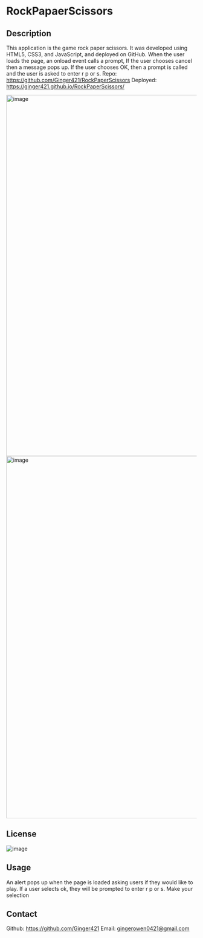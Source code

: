 # RockPapaerScissors

## Description
This application is the game rock paper scissors. It was developed using HTML5, CSS3, and JavaScript, and deployed on GitHub. When the user loads the page, an onload event calls a prompt, If the user chooses cancel then a message pops up. If the user chooses OK, then a prompt is called and the user is asked to enter  r p or s.
Repo: https://github.com/Ginger421/RockPaperScissors
Deployed: https://ginger421.github.io/RockPaperScissors/

<img width="956" alt="image" src="https://github.com/Ginger421/RockPaperScissors/assets/101539821/873f8f79-8c84-40e3-b3d1-924c9b2ecfa2">

<img width="959" alt="image" src="https://github.com/Ginger421/RockPaperScissors/assets/101539821/fcab31f5-4e74-4fe8-964f-9064169573ef">



## License
![image](https://user-images.githubusercontent.com/101539821/195421205-75d9058a-9528-4224-8a53-491b47f330e9.png)

## Usage
An alert pops up when the page is loaded asking users if they would like to play. If a user selects ok, they will be prompted to enter r p or s. Make your selection
## Contact
Github: https://github.com/Ginger421
Email: gingerowen0421@gmail.com
